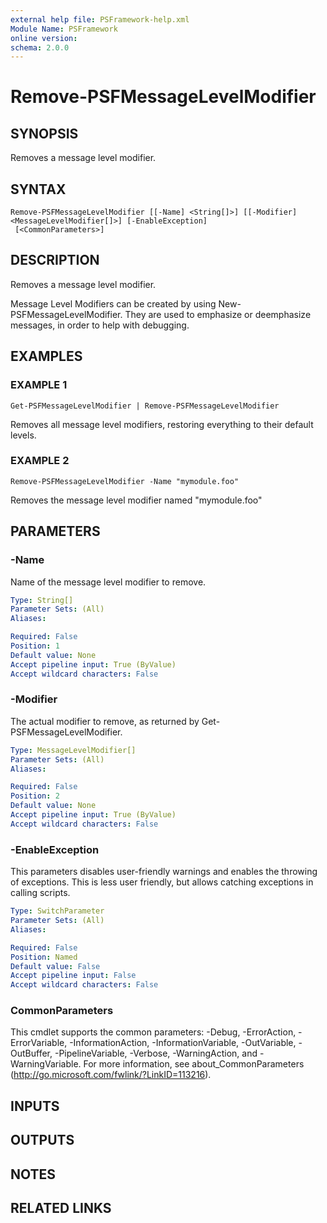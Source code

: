 ```yaml
---
external help file: PSFramework-help.xml
Module Name: PSFramework
online version:
schema: 2.0.0
---
```


# Remove-PSFMessageLevelModifier

## SYNOPSIS
Removes a message level modifier.

## SYNTAX

```
Remove-PSFMessageLevelModifier [[-Name] <String[]>] [[-Modifier] <MessageLevelModifier[]>] [-EnableException]
 [<CommonParameters>]
```

## DESCRIPTION
Removes a message level modifier.

Message Level Modifiers can be created by using New-PSFMessageLevelModifier.
They are used to emphasize or deemphasize messages, in order to help with debugging.

## EXAMPLES

### EXAMPLE 1
```
Get-PSFMessageLevelModifier | Remove-PSFMessageLevelModifier
```

Removes all message level modifiers, restoring everything to their default levels.

### EXAMPLE 2
```
Remove-PSFMessageLevelModifier -Name "mymodule.foo"
```

Removes the message level modifier named "mymodule.foo"

## PARAMETERS

### -Name
Name of the message level modifier to remove.

```yaml
Type: String[]
Parameter Sets: (All)
Aliases:

Required: False
Position: 1
Default value: None
Accept pipeline input: True (ByValue)
Accept wildcard characters: False
```

### -Modifier
The actual modifier to remove, as returned by Get-PSFMessageLevelModifier.

```yaml
Type: MessageLevelModifier[]
Parameter Sets: (All)
Aliases:

Required: False
Position: 2
Default value: None
Accept pipeline input: True (ByValue)
Accept wildcard characters: False
```

### -EnableException
This parameters disables user-friendly warnings and enables the throwing of exceptions.
This is less user friendly, but allows catching exceptions in calling scripts.

```yaml
Type: SwitchParameter
Parameter Sets: (All)
Aliases:

Required: False
Position: Named
Default value: False
Accept pipeline input: False
Accept wildcard characters: False
```

### CommonParameters
This cmdlet supports the common parameters: -Debug, -ErrorAction, -ErrorVariable, -InformationAction, -InformationVariable, -OutVariable, -OutBuffer, -PipelineVariable, -Verbose, -WarningAction, and -WarningVariable. For more information, see about_CommonParameters (http://go.microsoft.com/fwlink/?LinkID=113216).

## INPUTS

## OUTPUTS

## NOTES

## RELATED LINKS

